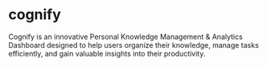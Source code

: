 # cognify
Cognify is an innovative Personal Knowledge Management &amp; Analytics Dashboard designed to help users organize their knowledge, manage tasks efficiently, and gain valuable insights into their productivity.
